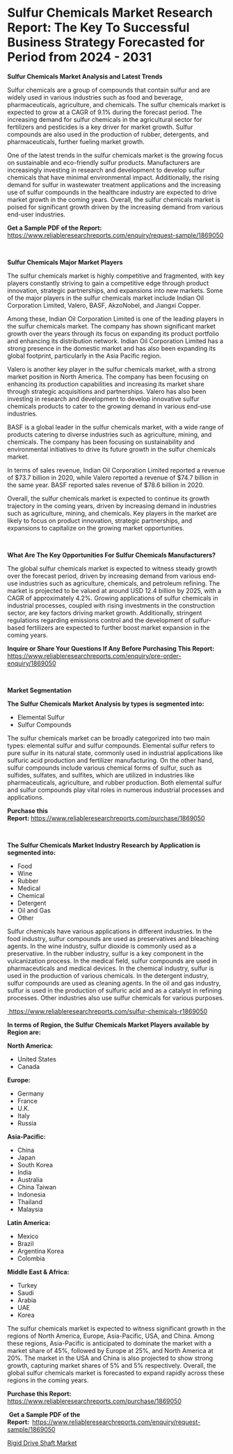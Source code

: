 <p><h1>Sulfur Chemicals Market Research Report: The Key To Successful Business Strategy Forecasted for Period from 2024 - 2031</h1></p><p><strong>Sulfur Chemicals Market Analysis and Latest Trends</strong></p>
<p><p>Sulfur chemicals are a group of compounds that contain sulfur and are widely used in various industries such as food and beverage, pharmaceuticals, agriculture, and chemicals. The sulfur chemicals market is expected to grow at a CAGR of 9.1% during the forecast period. The increasing demand for sulfur chemicals in the agricultural sector for fertilizers and pesticides is a key driver for market growth. Sulfur compounds are also used in the production of rubber, detergents, and pharmaceuticals, further fueling market growth.</p><p>One of the latest trends in the sulfur chemicals market is the growing focus on sustainable and eco-friendly sulfur products. Manufacturers are increasingly investing in research and development to develop sulfur chemicals that have minimal environmental impact. Additionally, the rising demand for sulfur in wastewater treatment applications and the increasing use of sulfur compounds in the healthcare industry are expected to drive market growth in the coming years. Overall, the sulfur chemicals market is poised for significant growth driven by the increasing demand from various end-user industries.</p></p>
<p><strong>Get a Sample PDF of the Report:&nbsp;</strong> <a href="https://www.reliableresearchreports.com/enquiry/request-sample/1869050">https://www.reliableresearchreports.com/enquiry/request-sample/1869050</a></p>
<p>&nbsp;</p>
<p><strong>Sulfur Chemicals Major Market Players</strong></p>
<p><p>The sulfur chemicals market is highly competitive and fragmented, with key players constantly striving to gain a competitive edge through product innovation, strategic partnerships, and expansions into new markets. Some of the major players in the sulfur chemicals market include Indian Oil Corporation Limited, Valero, BASF, AkzoNobel, and Jiangxi Copper. </p><p>Among these, Indian Oil Corporation Limited is one of the leading players in the sulfur chemicals market. The company has shown significant market growth over the years through its focus on expanding its product portfolio and enhancing its distribution network. Indian Oil Corporation Limited has a strong presence in the domestic market and has also been expanding its global footprint, particularly in the Asia Pacific region.</p><p>Valero is another key player in the sulfur chemicals market, with a strong market position in North America. The company has been focusing on enhancing its production capabilities and increasing its market share through strategic acquisitions and partnerships. Valero has also been investing in research and development to develop innovative sulfur chemicals products to cater to the growing demand in various end-use industries.</p><p>BASF is a global leader in the sulfur chemicals market, with a wide range of products catering to diverse industries such as agriculture, mining, and chemicals. The company has been focusing on sustainability and environmental initiatives to drive its future growth in the sulfur chemicals market.</p><p>In terms of sales revenue, Indian Oil Corporation Limited reported a revenue of $73.7 billion in 2020, while Valero reported a revenue of $74.7 billion in the same year. BASF reported sales revenue of $78.6 billion in 2020.</p><p>Overall, the sulfur chemicals market is expected to continue its growth trajectory in the coming years, driven by increasing demand in industries such as agriculture, mining, and chemicals. Key players in the market are likely to focus on product innovation, strategic partnerships, and expansions to capitalize on the growing market opportunities.</p></p>
<p>&nbsp;</p>
<p><strong>What Are The Key Opportunities For Sulfur Chemicals Manufacturers?</strong></p>
<p><p>The global sulfur chemicals market is expected to witness steady growth over the forecast period, driven by increasing demand from various end-use industries such as agriculture, chemicals, and petroleum refining. The market is projected to be valued at around USD 12.4 billion by 2025, with a CAGR of approximately 4.2%. Growing applications of sulfur chemicals in industrial processes, coupled with rising investments in the construction sector, are key factors driving market growth. Additionally, stringent regulations regarding emissions control and the development of sulfur-based fertilizers are expected to further boost market expansion in the coming years.</p></p>
<p><strong>Inquire or Share Your Questions If Any Before Purchasing This Report:</strong> <a href="https://www.reliableresearchreports.com/enquiry/pre-order-enquiry/1869050">https://www.reliableresearchreports.com/enquiry/pre-order-enquiry/1869050</a></p>
<p>&nbsp;</p>
<p><strong>Market Segmentation</strong></p>
<p><strong>The Sulfur Chemicals Market Analysis by types is segmented into:</strong></p>
<p><ul><li>Elemental Sulfur</li><li>Sulfur Compounds</li></ul></p>
<p><p>The sulfur chemicals market can be broadly categorized into two main types: elemental sulfur and sulfur compounds. Elemental sulfur refers to pure sulfur in its natural state, commonly used in industrial applications like sulfuric acid production and fertilizer manufacturing. On the other hand, sulfur compounds include various chemical forms of sulfur, such as sulfides, sulfates, and sulfites, which are utilized in industries like pharmaceuticals, agriculture, and rubber production. Both elemental sulfur and sulfur compounds play vital roles in numerous industrial processes and applications.</p></p>
<p><strong>Purchase this Report:&nbsp;</strong><a href="https://www.reliableresearchreports.com/purchase/1869050">https://www.reliableresearchreports.com/purchase/1869050</a></p>
<p>&nbsp;</p>
<p><strong>The Sulfur Chemicals Market Industry Research by Application is segmented into:</strong></p>
<p><ul><li>Food</li><li>Wine</li><li>Rubber</li><li>Medical</li><li>Chemical</li><li>Detergent</li><li>Oil and Gas</li><li>Other</li></ul></p>
<p><p>Sulfur chemicals have various applications in different industries. In the food industry, sulfur compounds are used as preservatives and bleaching agents. In the wine industry, sulfur dioxide is commonly used as a preservative. In the rubber industry, sulfur is a key component in the vulcanization process. In the medical field, sulfur compounds are used in pharmaceuticals and medical devices. In the chemical industry, sulfur is used in the production of various chemicals. In the detergent industry, sulfur compounds are used as cleaning agents. In the oil and gas industry, sulfur is used in the production of sulfuric acid and as a catalyst in refining processes. Other industries also use sulfur chemicals for various purposes.</p></p>
<p><a href="https://www.reliableresearchreports.com/sulfur-chemicals-r1869050">&nbsp;https://www.reliableresearchreports.com/sulfur-chemicals-r1869050</a></p>
<p><strong>In terms of Region, the Sulfur Chemicals Market Players available by Region are:</strong></p>
<p>
    <p> <strong> North America: </strong>
        <ul>
            <li>United States</li>
            <li>Canada</li>
        </ul>
        </p> 
    <p> <strong> Europe: </strong>
        <ul>
            <li>Germany</li>
            <li>France</li>
            <li>U.K.</li>
            <li>Italy</li>
            <li>Russia</li>
        </ul>
        </p> 
    <p> <strong> Asia-Pacific: </strong>
        <ul>
            <li>China</li>
            <li>Japan</li>
            <li>South Korea</li>
            <li>India</li>
            <li>Australia</li>
            <li>China Taiwan</li>
            <li>Indonesia</li>
            <li>Thailand</li>
            <li>Malaysia</li>
        </ul>
        </p> 
    <p> <strong> Latin America: </strong>
        <ul>
            <li>Mexico</li>
            <li>Brazil</li>
            <li>Argentina Korea</li>
            <li>Colombia</li>
        </ul>
        </p> 
    <p> <strong> Middle East & Africa: </strong>
        <ul>
            <li>Turkey</li>
            <li>Saudi</li>
            <li>Arabia</li>
            <li>UAE</li>
            <li>Korea</li>
        </ul>
    </p>
    </p>
<p><p>The sulfur chemicals market is expected to witness significant growth in the regions of North America, Europe, Asia-Pacific, USA, and China. Among these regions, Asia-Pacific is anticipated to dominate the market with a market share of 45%, followed by Europe at 25%, and North America at 20%. The market in the USA and China is also projected to show strong growth, capturing market shares of 5% and 5% respectively. Overall, the global sulfur chemicals market is forecasted to expand rapidly across these regions in the coming years.</p></p>
<p><strong>Purchase this Report: </strong><a href="https://www.reliableresearchreports.com/purchase/1869050">https://www.reliableresearchreports.com/purchase/1869050</a></p>
<p>&nbsp;<strong>Get a Sample PDF of the Report:&nbsp;&nbsp;</strong><a href="https://www.reliableresearchreports.com/enquiry/request-sample/1869050">https://www.reliableresearchreports.com/enquiry/request-sample/1869050</a></p>
<p><strong></strong></p>
<p><p><a href="https://github.com/zcbxbnir25/Market-Research-Report-List-1/blob/main/rigid-drive-shaft-market.md">Rigid Drive Shaft Market</a></p></p>
